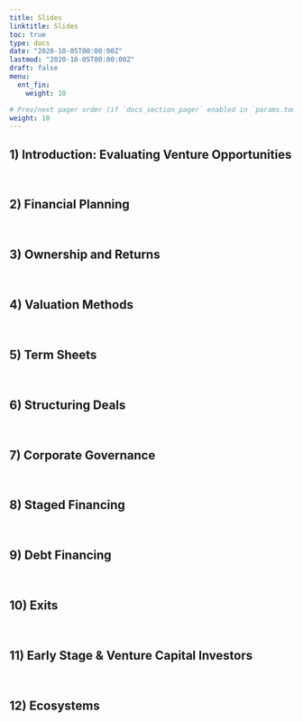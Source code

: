```yaml
---
title: Slides
linktitle: Slides
toc: true
type: docs
date: "2020-10-05T00:00:00Z"
lastmod: "2020-10-05T00:00:00Z"
draft: false
menu:
  ent_fin:
    weight: 10

# Prev/next pager order (if `docs_section_pager` enabled in `params.toml`)
weight: 10
--- 
```




## 1) Introduction: Evaluating Venture Opportunities




<br/>

## 2) Financial Planning


<br/>

## 3) Ownership and Returns



<br/>

## 4) Valuation Methods



<br/>

## 5) Term Sheets



<br/>

## 6) Structuring Deals



<br/>

## 7) Corporate Governance


<br/>

## 8) Staged Financing



<br/>

## 9) Debt Financing



<br/>

## 10) Exits



<br/>

## 11) Early Stage & Venture Capital Investors



<br/>

## 12) Ecosystems



<br/>